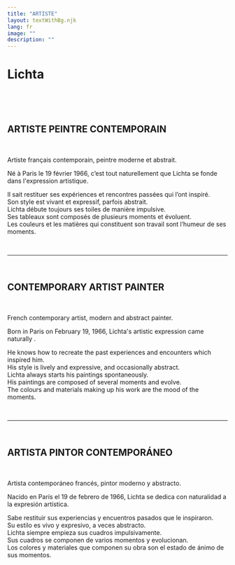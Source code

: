 ```yaml
---
title: "ARTISTE"
layout: textWithBg.njk
lang: fr
image: ""
description: ""
---
```


# Lichta

&nbsp;

&nbsp;

## ARTISTE PEINTRE CONTEMPORAIN

&nbsp;


Artiste français contemporain, peintre moderne et abstrait.

Né à Paris le 19 février 1966, c’est tout naturellement que Lichta se fonde dans l'expression artistique.

Il sait restituer ses expériences et rencontres passées qui l’ont inspiré.  
Son style est vivant et expressif, parfois abstrait.  
Lichta débute toujours ses toiles de manière impulsive.  
Ses tableaux sont composés de plusieurs moments et évoluent.  
Les couleurs et les matières qui constituent son travail sont l’humeur de ses moments.  

&nbsp;

---------------------

&nbsp;

## CONTEMPORARY ARTIST PAINTER

&nbsp;


French contemporary artist, modern and abstract painter.

Born in Paris on February 19, 1966, Lichta's artistic expression came naturally .

He knows how to recreate the past experiences and encounters which inspired him.  
His style is lively and expressive, and occasionally abstract.  
Lichta always starts his paintings spontaneously.  
His paintings are composed of several moments and evolve.  
The colours and materials making up his work are the mood of the moments.

&nbsp;

---------------------

&nbsp;

## ARTISTA PINTOR CONTEMPORÁNEO

&nbsp;


Artista contemporáneo francés, pintor moderno y abstracto.

Nacido en París el 19 de febrero de 1966, Lichta se dedica con naturalidad a la expresión artística.

Sabe restituir sus experiencias y encuentros pasados que le inspiraron.  
Su estilo es vivo y expresivo, a veces abstracto.  
Lichta siempre empieza sus cuadros impulsivamente.  
Sus cuadros se componen de varios momentos y evolucionan.  
Los colores y materiales que componen su obra son el estado de ánimo de sus momentos.